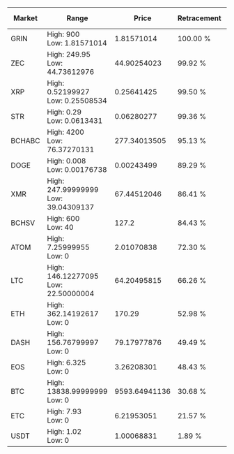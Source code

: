 | Market | Range | Price| Retracement | Doubles to 50% |
| --- | --- | --- | --- | --- |
| GRIN | High: 900<br />Low: 1.81571014 | 1.81571014 | 100.00 % | 248.34 |
| ZEC | High: 249.95<br />Low: 44.73612976 | 44.90254023 | 99.92 % | 3.28 |
| XRP | High: 0.52199927<br />Low: 0.25508534 | 0.25641425 | 99.50 % | 1.52 |
| STR | High: 0.29<br />Low: 0.0613431 | 0.06280277 | 99.36 % | 2.80 |
| BCHABC | High: 4200<br />Low: 76.37270131 | 277.34013505 | 95.13 % | 7.71 |
| DOGE | High: 0.008<br />Low: 0.00176738 | 0.00243499 | 89.29 % | 2.01 |
| XMR | High: 247.99999999<br />Low: 39.04309137 | 67.44512046 | 86.41 % | 2.13 |
| BCHSV | High: 600<br />Low: 40 | 127.2 | 84.43 % | 2.52 |
| ATOM | High: 7.25999955<br />Low: 0 | 2.01070838 | 72.30 % | 1.81 |
| LTC | High: 146.12277095<br />Low: 22.50000004 | 64.20495815 | 66.26 % | 1.31 |
| ETH | High: 362.14192617<br />Low: 0 | 170.29 | 52.98 % | 1.06 |
| DASH | High: 156.76799997<br />Low: 0 | 79.17977876 | 49.49 % | 0.00 |
| EOS | High: 6.325<br />Low: 0 | 3.26208301 | 48.43 % | 0.00 |
| BTC | High: 13838.99999999<br />Low: 0 | 9593.64941136 | 30.68 % | 0.00 |
| ETC | High: 7.93<br />Low: 0 | 6.21953051 | 21.57 % | 0.00 |
| USDT | High: 1.02<br />Low: 0 | 1.00068831 | 1.89 % | 0.00 |
